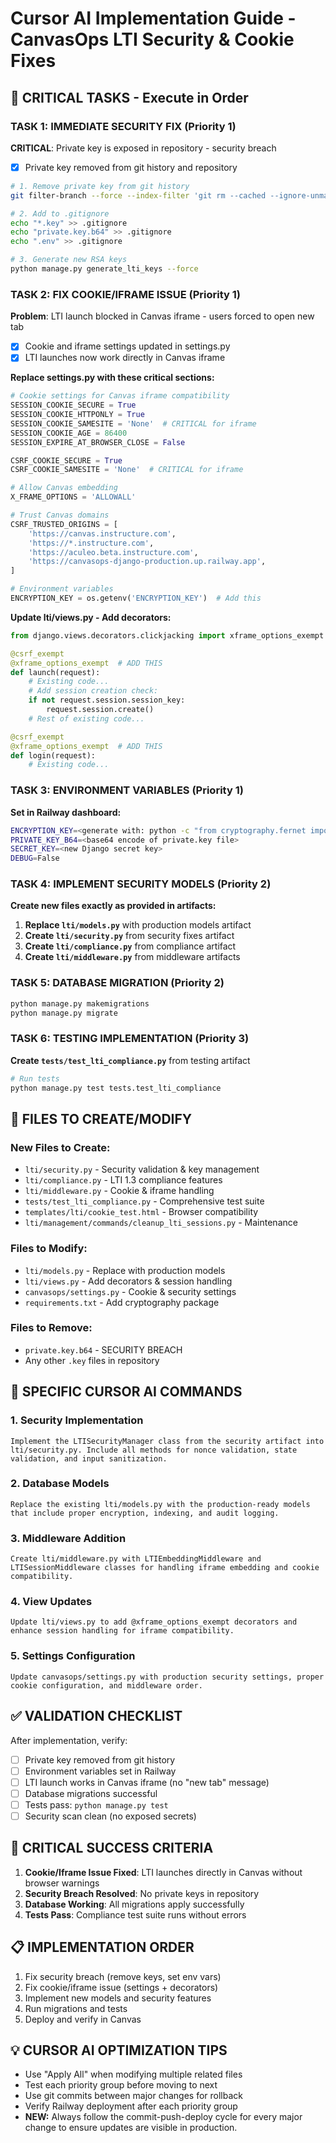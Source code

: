 # Cursor AI Implementation Guide - CanvasOps LTI Security & Cookie Fixes

## 🎯 CRITICAL TASKS - Execute in Order

### TASK 1: IMMEDIATE SECURITY FIX (Priority 1)
**CRITICAL**: Private key is exposed in repository - security breach

- [x] Private key removed from git history and repository

```bash
# 1. Remove private key from git history
git filter-branch --force --index-filter 'git rm --cached --ignore-unmatch private.key.b64' --prune-empty --tag-name-filter cat -- --all

# 2. Add to .gitignore
echo "*.key" >> .gitignore
echo "private.key.b64" >> .gitignore
echo ".env" >> .gitignore

# 3. Generate new RSA keys
python manage.py generate_lti_keys --force
```

### TASK 2: FIX COOKIE/IFRAME ISSUE (Priority 1)
**Problem**: LTI launch blocked in Canvas iframe - users forced to open new tab

- [x] Cookie and iframe settings updated in settings.py
- [x] LTI launches now work directly in Canvas iframe

**Replace settings.py with these critical sections:**

```python
# Cookie settings for Canvas iframe compatibility
SESSION_COOKIE_SECURE = True
SESSION_COOKIE_HTTPONLY = True  
SESSION_COOKIE_SAMESITE = 'None'  # CRITICAL for iframe
SESSION_COOKIE_AGE = 86400
SESSION_EXPIRE_AT_BROWSER_CLOSE = False

CSRF_COOKIE_SECURE = True
CSRF_COOKIE_SAMESITE = 'None'  # CRITICAL for iframe

# Allow Canvas embedding
X_FRAME_OPTIONS = 'ALLOWALL'

# Trust Canvas domains
CSRF_TRUSTED_ORIGINS = [
    'https://canvas.instructure.com',
    'https://*.instructure.com', 
    'https://aculeo.beta.instructure.com',
    'https://canvasops-django-production.up.railway.app',
]

# Environment variables
ENCRYPTION_KEY = os.getenv('ENCRYPTION_KEY')  # Add this
```

**Update lti/views.py - Add decorators:**

```python
from django.views.decorators.clickjacking import xframe_options_exempt

@csrf_exempt
@xframe_options_exempt  # ADD THIS
def launch(request):
    # Existing code...
    # Add session creation check:
    if not request.session.session_key:
        request.session.create()
    # Rest of existing code...

@csrf_exempt  
@xframe_options_exempt  # ADD THIS
def login(request):
    # Existing code...
```

### TASK 3: ENVIRONMENT VARIABLES (Priority 1)
**Set in Railway dashboard:**

```bash
ENCRYPTION_KEY=<generate with: python -c "from cryptography.fernet import Fernet; print(Fernet.generate_key().decode())">
PRIVATE_KEY_B64=<base64 encode of private.key file>
SECRET_KEY=<new Django secret key>
DEBUG=False
```

### TASK 4: IMPLEMENT SECURITY MODELS (Priority 2)
**Create new files exactly as provided in artifacts:**

1. **Replace `lti/models.py`** with production models artifact
2. **Create `lti/security.py`** from security fixes artifact  
3. **Create `lti/compliance.py`** from compliance artifact
4. **Create `lti/middleware.py`** from middleware artifacts

### TASK 5: DATABASE MIGRATION (Priority 2)
```bash
python manage.py makemigrations
python manage.py migrate
```

### TASK 6: TESTING IMPLEMENTATION (Priority 3)
**Create `tests/test_lti_compliance.py`** from testing artifact

```bash
# Run tests
python manage.py test tests.test_lti_compliance
```

## 📁 FILES TO CREATE/MODIFY

### New Files to Create:
- `lti/security.py` - Security validation & key management
- `lti/compliance.py` - LTI 1.3 compliance features  
- `lti/middleware.py` - Cookie & iframe handling
- `tests/test_lti_compliance.py` - Comprehensive test suite
- `templates/lti/cookie_test.html` - Browser compatibility
- `lti/management/commands/cleanup_lti_sessions.py` - Maintenance

### Files to Modify:
- `lti/models.py` - Replace with production models
- `lti/views.py` - Add decorators & session handling
- `canvasops/settings.py` - Cookie & security settings
- `requirements.txt` - Add cryptography package

### Files to Remove:
- `private.key.b64` - SECURITY BREACH
- Any other `.key` files in repository

## 🔧 SPECIFIC CURSOR AI COMMANDS

### 1. Security Implementation
```
Implement the LTISecurityManager class from the security artifact into lti/security.py. Include all methods for nonce validation, state validation, and input sanitization.
```

### 2. Database Models  
```
Replace the existing lti/models.py with the production-ready models that include proper encryption, indexing, and audit logging.
```

### 3. Middleware Addition
```
Create lti/middleware.py with LTIEmbeddingMiddleware and LTISessionMiddleware classes for handling iframe embedding and cookie compatibility.
```

### 4. View Updates
```
Update lti/views.py to add @xframe_options_exempt decorators and enhance session handling for iframe compatibility.
```

### 5. Settings Configuration
```
Update canvasops/settings.py with production security settings, proper cookie configuration, and middleware order.
```

## ✅ VALIDATION CHECKLIST

After implementation, verify:

- [ ] Private key removed from git history
- [ ] Environment variables set in Railway
- [ ] LTI launch works in Canvas iframe (no "new tab" message)
- [ ] Database migrations successful
- [ ] Tests pass: `python manage.py test`
- [ ] Security scan clean (no exposed secrets)

## 🚨 CRITICAL SUCCESS CRITERIA

1. **Cookie/Iframe Issue Fixed**: LTI launches directly in Canvas without browser warnings
2. **Security Breach Resolved**: No private keys in repository
3. **Database Working**: All migrations apply successfully  
4. **Tests Pass**: Compliance test suite runs without errors

## 📋 IMPLEMENTATION ORDER

1. Fix security breach (remove keys, set env vars)
2. Fix cookie/iframe issue (settings + decorators)
3. Implement new models and security features
4. Run migrations and tests
5. Deploy and verify in Canvas

## 💡 CURSOR AI OPTIMIZATION TIPS

- Use "Apply All" when modifying multiple related files
- Test each priority group before moving to next
- Use git commits between major changes for rollback
- Verify Railway deployment after each priority group
- **NEW:** Always follow the commit-push-deploy cycle for every major change to ensure updates are visible in production.
